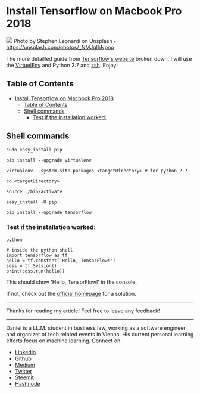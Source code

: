 # Install Tensorflow on Macbook Pro 2018

[<img src="https://images.unsplash.com/photo-1508051123996-69f8caf4891d?ixlib=rb-0.3.5&ixid=eyJhcHBfaWQiOjEyMDd9&s=288fb1a782c2813ea03f2e1e1085f853&auto=format&fit=crop&w=2251&q=80">](
https://unsplash.com/photos/_NMJqIhNpno)
Photo by Stephen Leonardi on Unsplash - https://unsplash.com/photos/_NMJqIhNpno

The more detailled guide from [Tensorflow's website](https://www.tensorflow.org/install/install_mac) broken down. I will use the [VirtuelEnv](https://virtualenv.pypa.io/en/stable/) and Python 2.7 and [zsh](http://www.zsh.org/). Enjoy!  


## Table of Contents
<!-- TOC -->

- [Install Tensorflow on Macbook Pro 2018](#install-tensorflow-on-macbook-pro-2018)
  - [Table of Contents](#table-of-contents)
  - [Shell commands](#shell-commands)
    - [Test if the installation worked:](#test-if-the-installation-worked)

<!-- /TOC -->


## Shell commands

```shell
sudo easy_install pip

pip install --upgrade virtualenv 

virtualenv --system-site-packages <targetDirectory> # for python 2.7

cd <targetDirectory>

source ./bin/activate 

easy_install -U pip

pip install --upgrade tensorflow 
```

### Test if the installation worked:

```shell
python

# inside the python shell
import tensorflow as tf
hello = tf.constant('Hello, TensorFlow!')
sess = tf.Session()
print(sess.run(hello))
```
This should show 'Hello, TensorFlow!' in the console.

If not, check out the [official homepage](https://www.tensorflow.org/install/install_mac#common_installation_problems) for a solution.

---

Thanks for reading my article! Feel free to leave any feedback! 

---

Daniel is a LL.M. student in business law, working as a software engineer and organizer of tech related events in Vienna. 
His current personal learning efforts focus on machine learning. Connect on:
- [LinkedIn](https://www.linkedin.com/in/createdd) 
- [Github](https://github.com/DDCreationStudios)
- [Medium](https://medium.com/@ddcreationstudi)
- [Twitter](https://twitter.com/DDCreationStudi)
- [Steemit](https://steemit.com/@createdd)
- [Hashnode](https://hashnode.com/@DDCreationStudio)

<!-- Written by Daniel Deutsch (deudan1010@gmail.com) -->